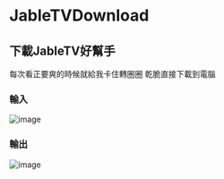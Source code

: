 # JableTVDownload

## 下載JableTV好幫手

每次看正要爽的時候就給我卡住轉圈圈 
乾脆直接下載到電腦

### 輸入
![image](https://github.com/hcjohn463/JableDownload/blob/main/img/input.PNG)

### 輸出

![image](https://github.com/hcjohn463/JableDownload/blob/main/img/output.PNG)
